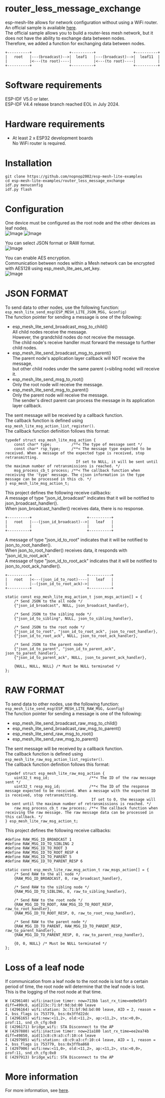 # router_less_message_exchange
esp-mesh-lite allows for network configuration without using a WiFi router.   
An official sample is available [here](https://github.com/espressif/esp-mesh-lite/tree/master/examples/no_router).   
The official sample allows you to build a router-less mesh network, but it does not have the ability to exchange data between nodes.   
Therefore, we added a function for exchanging data between nodes.   
```
+----------+                 +----------+                 +----------+
|   root   |---(broadcast)-->|  leaf1   |---(broadcast)-->|  leaf11  |
|          |<---(to root)----|          |<---(to root)----|          |
+----------+                 +----------+                 +----------+
```

# Software requirements
ESP-IDF V5.0 or later.   
ESP-IDF V4.4 release branch reached EOL in July 2024.   

# Hardware requirements
- At least 2 x ESP32 development boards   
	No WiFi router is required.

# Installation
```
git clone https://github.com/nopnop2002/esp-mesh-lite-examples
cd esp-mesh-lite-examples/router_less_message_exchange
idf.py menuconfig
idf.py flash
```

# Configuration   
One device must be configured as the root node and the other devices as leaf nodes.   
![Image](https://github.com/user-attachments/assets/28ee4b1b-541a-4bc0-9d20-4c70e0e60452)
![Image](https://github.com/user-attachments/assets/9f7c6490-0865-43f5-ac56-dae0bce6115d)

You can select JSON format or RAW format.   
![Image](https://github.com/user-attachments/assets/2cfddadc-cba8-4d92-8ce5-231ef553ef06)

You can enable AES encryption.   
Communication between nodes within a Mesh network can be encrypted with AES128 using esp_mesh_lite_aes_set_key.   
![Image](https://github.com/user-attachments/assets/87e9cd01-8319-4fc6-9a50-d703e0d41a16)


# JSON FORMAT   
To send data to other nodes, use the following function:   
```esp_mesh_lite_send_msg(ESP_MESH_LITE_JSON_MSG, &config)```   
The function pointer for sending a message is one of the following:   
- esp_mesh_lite_send_broadcast_msg_to_child()   
	All child nodes receive the message.   
	However, the grandchild nodes do not receive the message.   
	The child node's receive handler must forward the message to further child nodes.   
- esp_mesh_lite_send_broadcast_msg_to_parent()   
	The parent node's application layer callback will NOT receive the message,   
	but other child nodes under the same parent (=sibling node) will receive it.   
- esp_mesh_lite_send_msg_to_root()   
	Only the root node will receive the message.   
- esp_mesh_lite_send_msg_to_parent()   
	Only the parent node will receive the message.   
	The sender's direct parent can process the message in its application layer callback.   

The sent message will be received by a callback function.   
The callback function is defined using ```esp_mesh_lite_msg_action_list_register()```.   
The callback function definition follows this format:   
```
typedef struct esp_mesh_lite_msg_action {
    const char* type;         /**< The type of message sent */
    const char* rsp_type;     /**< The message type expected to be received. When a message of the expected type is received, stop retransmitting.
                                If set to NULL, it will be sent until the maximum number of retransmissions is reached. */
    msg_process_cb_t process; /**< The callback function when receiving the 'type' message. The cjson information in the type message can be processed in this cb. */
} esp_mesh_lite_msg_action_t;
```

This project defines the following receive callbacks:   
A message of type "json_id_broadcast" indicates that it will be notified to json_broadcast_handler().   
When json_broadcast_handler() receives data, there is no response.   
```
+----------+                         +----------+
|   root   |---(json_id_broadcast)-->|   leaf   |
|          |                         |          |
+----------+                         +----------+
```


A message of type "json_id_to_root" indicates that it will be notified to json_to_root_handler().   
When json_to_root_handler() receives data, it responds with "json_id_to_root_ack".   
A message of type "json_id_to_root_ack" indicates that it will be notified to json_to_root_ack_handler().
```
+----------+                         +----------+
|   root   |<---(json_id_to_root)----|   leaf   |
|          |--(json_id_to_root_ack)->|          |
+----------+                         +----------+
```


```
static const esp_mesh_lite_msg_action_t json_msgs_action[] = {
    /* Send JSON to the all node */
    {"json_id_broadcast", NULL, json_broadcast_handler},

    /* Send JSON to the sibling node */
    {"json_id_to_sibling", NULL, json_to_sibling_handler},

    /* Send JSON to the root node */
    {"json_id_to_root", "json_id_to_root_ack", json_to_root_handler},
    {"json_id_to_root_ack", NULL, json_to_root_ack_handler},

    /* Send JSON to the parent node */
    {"json_id_to_parent", "json_id_to_parent_ack", json_to_parent_handler},
    {"json_id_to_parent_ack", NULL, json_to_parent_ack_handler},

    {NULL, NULL, NULL} /* Must be NULL terminated */
};
```


# RAW FORMAT   
To send data to other nodes, use the following function:   
```esp_mesh_lite_send_msg(ESP_MESH_LITE_RAW_MSG, &config)```   
The function pointer for sending a message is one of the following:   
- esp_mesh_lite_send_broadcast_raw_msg_to_child()   
- esp_mesh_lite_send_broadcast_raw_msg_to_parent()   
- esp_mesh_lite_send_raw_msg_to_root()   
- esp_mesh_lite_send_raw_msg_to_parent()   

The sent message will be received by a callback function.   
The callback function is defined using ```esp_mesh_lite_raw_msg_action_list_register()```.   
The callback function definition follows this format:   
```
typedef struct esp_mesh_lite_raw_msg_action {
    uint32_t msg_id;                  /**< The ID of the raw message sent */
    uint32_t resp_msg_id;             /**< The ID of the response message expected to be received. When a message with the expected ID is received, stop retransmitting.
                                       If set to 0, the message will be sent until the maximum number of retransmissions is reached. */
    raw_msg_process_cb_t raw_process; /**< The callback function when receiving the raw message. The raw message data can be processed in this callback. */
} esp_mesh_lite_raw_msg_action_t;
```

This project defines the following receive callbacks:   

```
#define RAW_MSG_ID_BROADCAST 1
#define RAW_MSG_ID_TO_SIBLING 2
#define RAW_MSG_ID_TO_ROOT 3
#define RAW_MSG_ID_TO_ROOT_RESP 4
#define RAW_MSG_ID_TO_PARENT 5
#define RAW_MSG_ID_TO_PARENT_RESP 6

static const esp_mesh_lite_raw_msg_action_t raw_msgs_action[] = {
    /* Send RAW to the all node */
    {RAW_MSG_ID_BROADCAST, 0, raw_broadcast_handler},

    /* Send RAW to the sibling node */
    {RAW_MSG_ID_TO_SIBLING, 0, raw_to_sibling_handler},

    /* Send RAW to the root node */
    {RAW_MSG_ID_TO_ROOT, RAW_MSG_ID_TO_ROOT_RESP, raw_to_root_handler},
    {RAW_MSG_ID_TO_ROOT_RESP, 0, raw_to_root_resp_handler},

    /* Send RAW to the parent node */
    {RAW_MSG_ID_TO_PARENT, RAW_MSG_ID_TO_PARENT_RESP, raw_to_parent_handler},
    {RAW_MSG_ID_TO_PARENT_RESP, 0, raw_to_parent_resp_handler},

    {0, 0, NULL} /* Must be NULL terminated */
};
```

# Loss of a leaf node   
If communication from a leaf node to the root node is lost for a certain period of time, the root node will determine that the leaf node is lost.   
This is the logging of the root node at that time.   
```
W (4296140) wifi:inactive timer: now=713bb last_rx_time=ee0e5bf3 diff=499c8, aid[2]3c:71:bf:9d:bd:00 leave
I (4296164) wifi:station: 3c:71:bf:9d:bd:00 leave, AID = 2, reason = 4, bss_flags is 753779, bss:0x3ffd22dc
I (4296165) wifi:new:<11,2>, old:<11,2>, ap:<11,2>, sta:<0,0>, prof:11, snd_ch_cfg:0x0
E (4296171) bridge_wifi: STA Disconnect to the AP
W (4297880) wifi:inactive timer: now=21a180 last_rx_time=ee2ea74b diff=49850, aid[1]c8:c9:a3:cf:10:c4 leave
I (4297905) wifi:station: c8:c9:a3:cf:10:c4 leave, AID = 1, reason = 4, bss_flags is 753779, bss:0x3ffba868
I (4297906) wifi:new:<11,0>, old:<11,2>, ap:<11,2>, sta:<0,0>, prof:11, snd_ch_cfg:0x0
E (4297913) bridge_wifi: STA Disconnect to the AP
```

# More information   
For more information, see [here](https://github.com/espressif/esp-mesh-lite/blob/master/components/mesh_lite/include/esp_mesh_lite_core.h).   


